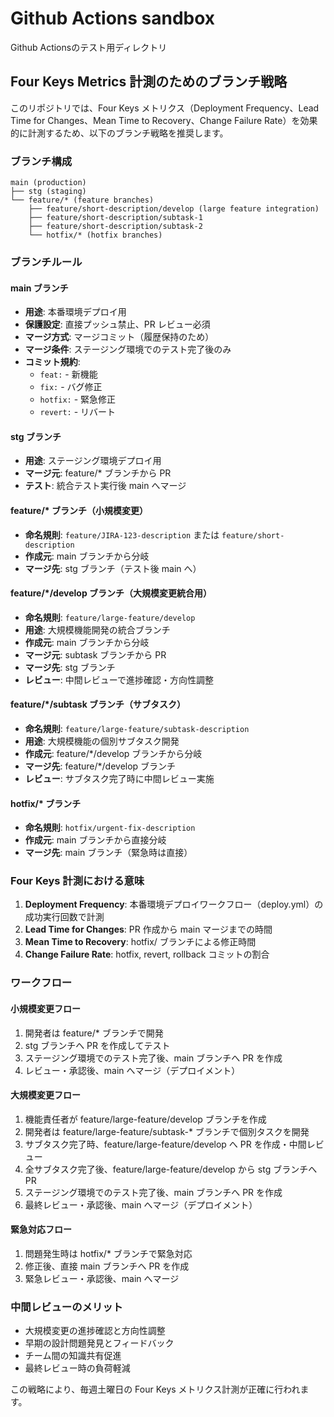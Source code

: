 # Github Actions sandbox
Github Actionsのテスト用ディレクトリ

## Four Keys Metrics 計測のためのブランチ戦略

このリポジトリでは、Four Keys メトリクス（Deployment Frequency、Lead Time for Changes、Mean Time to Recovery、Change Failure Rate）を効果的に計測するため、以下のブランチ戦略を推奨します。

### ブランチ構成

```
main (production)
├── stg (staging)
└── feature/* (feature branches)
    ├── feature/short-description/develop (large feature integration)
    ├── feature/short-description/subtask-1
    ├── feature/short-description/subtask-2
    └── hotfix/* (hotfix branches)
```

### ブランチルール

#### main ブランチ
- **用途**: 本番環境デプロイ用
- **保護設定**: 直接プッシュ禁止、PR レビュー必須
- **マージ方式**: マージコミット（履歴保持のため）
- **マージ条件**: ステージング環境でのテスト完了後のみ
- **コミット規約**: 
  - `feat:` - 新機能
  - `fix:` - バグ修正
  - `hotfix:` - 緊急修正
  - `revert:` - リバート

#### stg ブランチ
- **用途**: ステージング環境デプロイ用
- **マージ元**: feature/* ブランチから PR
- **テスト**: 統合テスト実行後 main へマージ

#### feature/* ブランチ（小規模変更）
- **命名規則**: `feature/JIRA-123-description` または `feature/short-description`
- **作成元**: main ブランチから分岐
- **マージ先**: stg ブランチ（テスト後 main へ）

#### feature/*/develop ブランチ（大規模変更統合用）
- **命名規則**: `feature/large-feature/develop`
- **用途**: 大規模機能開発の統合ブランチ
- **作成元**: main ブランチから分岐
- **マージ元**: subtask ブランチから PR
- **マージ先**: stg ブランチ
- **レビュー**: 中間レビューで進捗確認・方向性調整

#### feature/*/subtask ブランチ（サブタスク）
- **命名規則**: `feature/large-feature/subtask-description`
- **用途**: 大規模機能の個別サブタスク開発
- **作成元**: feature/*/develop ブランチから分岐
- **マージ先**: feature/*/develop ブランチ
- **レビュー**: サブタスク完了時に中間レビュー実施

#### hotfix/* ブランチ
- **命名規則**: `hotfix/urgent-fix-description`
- **作成元**: main ブランチから直接分岐
- **マージ先**: main ブランチ（緊急時は直接）

### Four Keys 計測における意味

1. **Deployment Frequency**: 本番環境デプロイワークフロー（deploy.yml）の成功実行回数で計測
2. **Lead Time for Changes**: PR 作成から main マージまでの時間
3. **Mean Time to Recovery**: hotfix/ ブランチによる修正時間
4. **Change Failure Rate**: hotfix, revert, rollback コミットの割合

### ワークフロー

#### 小規模変更フロー
1. 開発者は feature/* ブランチで開発
2. stg ブランチへ PR を作成してテスト
3. ステージング環境でのテスト完了後、main ブランチへ PR を作成
4. レビュー・承認後、main へマージ（デプロイメント）

#### 大規模変更フロー
1. 機能責任者が feature/large-feature/develop ブランチを作成
2. 開発者は feature/large-feature/subtask-* ブランチで個別タスクを開発
3. サブタスク完了時、feature/large-feature/develop へ PR を作成・中間レビュー
4. 全サブタスク完了後、feature/large-feature/develop から stg ブランチへ PR
5. ステージング環境でのテスト完了後、main ブランチへ PR を作成
6. 最終レビュー・承認後、main へマージ（デプロイメント）

#### 緊急対応フロー
1. 問題発生時は hotfix/* ブランチで緊急対応
2. 修正後、直接 main ブランチへ PR を作成
3. 緊急レビュー・承認後、main へマージ

### 中間レビューのメリット
- 大規模変更の進捗確認と方向性調整
- 早期の設計問題発見とフィードバック
- チーム間の知識共有促進
- 最終レビュー時の負荷軽減

この戦略により、毎週土曜日の Four Keys メトリクス計測が正確に行われます。
